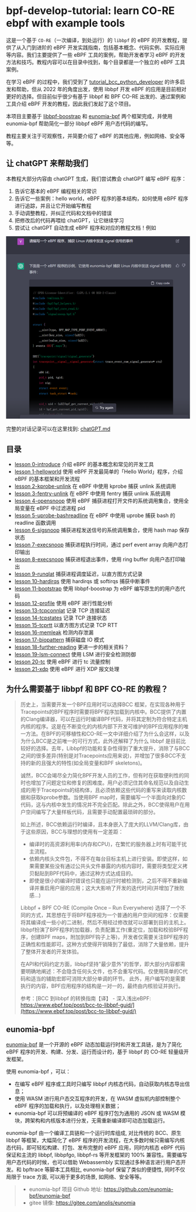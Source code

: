 # bpf-develop-tutorial: learn CO-RE ebpf with example tools

这是一个基于 `CO-RE`（一次编译，到处运行）的 `libbpf` 的 eBPF 的开发教程，提供了从入门到进阶的 eBPF 开发实践指南，包括基本概念、代码实例、实际应用等内容。我们主要提供了一些 eBPF 工具的案例，帮助开发者学习 eBPF 的开发方法和技巧。教程内容可以在目录中找到，每个目录都是一个独立的 eBPF 工具案例。

在学习 eBPF 的过程中，我们受到了 [tutorial_bcc_python_developer](https://github.com/iovisor/bcc/blob/master/docs/tutorial_bcc_python_developer.md) 的许多启发和帮助，但从 2022 年的角度出发，使用 libbpf 开发 eBPF 的应用是目前相对更好的选择。但目前似乎很少有基于 libbpf 和 BPF CO-RE 出发的、通过案例和工具介绍 eBPF 开发的教程，因此我们发起了这个项目。

本项目主要基于 [libbpf-boostrap](https://github.com/libbpf/libbpf-bootstrap) 和 [eunomia-bpf](https://github.com/eunomia-bpf/eunomia-bpf) 两个框架完成，并使用 eunomia-bpf 帮助简化一部分 libbpf eBPF 用户态代码的编写。

教程主要关注于可观察性，并简要介绍了 eBPF 的其他应用，例如网络、安全等等。

## 让 chatGPT 来帮助我们

本教程大部分内容由 chatGPT 生成，我们尝试教会 chatGPT 编写 eBPF 程序：

1. 告诉它基本的 eBPF 编程相关的常识
2. 告诉它一些案例：hello world，eBPF 程序的基本结构，如何使用 eBPF 程序进行追踪，并且让它开始编写教程
3. 手动调整教程，并纠正代码和文档中的错误
4. 把修改后的代码再喂给 chatGPT，让它继续学习
5. 尝试让 chatGPT 自动生成 eBPF 程序和对应的教程文档！例如

![ebpf-chatgpt-signal](imgs/ebpf-chatgpt-signal.png)

完整的对话记录可以在这里找到: [chatGPT.md](chatGPT.md)

## 目录

- [lesson 0-introduce](0-introduce/README.md) 介绍 eBPF 的基本概念和常见的开发工具
- [lesson 1-helloworld](1-helloworld/README.md) 使用 eBPF 开发最简单的「Hello World」程序，介绍 eBPF 的基本框架和开发流程
- [lesson 2-kprobe-unlink](2-kprobe-unlink/README.md) 在 eBPF 中使用 kprobe 捕获 unlink 系统调用
- [lesson 3-fentry-unlink](3-fentry-unlink/README.md) 在 eBPF 中使用 fentry 捕获 unlink 系统调用
- [lesson 4-opensnoop](4-opensnoop/README.md) 使用 eBPF 捕获进程打开文件的系统调用集合，使用全局变量在 eBPF 中过滤进程 pid
- [lesson 5-uprobe-bashreadline](5-uprobe-bashreadline/README.md) 在 eBPF 中使用 uprobe 捕获 bash 的 readline 函数调用
- [lesson 6-sigsnoop](6-sigsnoop/README.md) 捕获进程发送信号的系统调用集合，使用 hash map 保存状态
- [lesson 7-execsnoop](7-execsnoop/README.md) 捕获进程执行时间，通过 perf event array 向用户态打印输出
- [lesson 8-execsnoop](8-exitsnoop/README.md) 捕获进程退出事件，使用 ring buffer 向用户态打印输出
- [lesson 9-runqlat](9-runqlat/README.md) 捕获进程调度延迟，以直方图方式记录
- [lesson 10-hardirqs](20-hardirqs/README.md) 使用 hardirqs 或 softirqs 捕获中断事件
- [lesson 11-bootstrap](11-bootstrap/README.md) 使用 libbpf-boostrap 为 eBPF 编写原生的的用户态代码
- [lesson 12-profile](12-profile/README.md) 使用 eBPF 进行性能分析
- [lesson 13-tcpconnlat](13-tcpconnlat/README.md) 记录 TCP 连接延迟
- [lesson 14-tcpstates](14-tcpstates/README.md) 记录 TCP 连接状态
- [lesson 15-tcprtt](15-tcprtt/README.md) 以直方图方式记录 TCP RTT
- [lesson 16-memleak](16-memleak/README.md) 检测内存泄漏
- [lesson 17-biopattern](17-biopattern/README.md) 捕获磁盘 IO 模式
- [lesson 18-further-reading](18-further-reading/README.md) 更进一步的相关资料？
- [lesson 19-lsm-connect](19-lsm-connect/README.md) 使用 LSM 进行安全检测防御
- [lesson 20-tc](20-tc/README.md) 使用 eBPF 进行 tc 流量控制
- [lesson 21-xdp](20-xdp/README.md) 使用 eBPF 进行 XDP 报文处理
  
## 为什么需要基于 libbpf 和 BPF CO-RE 的教程？

> 历史上，当需要开发一个BPF应用时可以选择BCC 框架，在实现各种用于Tracepoints的BPF程序时需要将BPF程序加载到内核中。BCC提供了内置的Clang编译器，可以在运行时编译BPF代码，并将其定制为符合特定主机内核的程序。这是在不断变化的内核内部下开发可维护的BPF应用程序的唯一方法。在BPF的可移植性和CO-RE一文中详细介绍了为什么会这样，以及为什么BCC是之前唯一的可行方式，此外还解释了为什么 libbpf 是目前比较好的选择。去年，Libbpf的功能和复杂性得到了重大提升，消除了与BCC之间的很多差异(特别是对Tracepoints应用来说)，并增加了很多BCC不支持的新的且强大的特性(如全局变量和BPF skeletons)。
>
> 诚然，BCC会竭尽全力简化BPF开发人员的工作，但有时在获取便利性的同时也增加了问题定位和修复的困难度。用户必须记住其命名规范以及自动生成的用于Tracepoints的结构体，且必须依赖这些代码的重写来读取内核数据和获取kprobe参数。当使用BPF map时，需要编写一个半面向对象的C代码，这与内核中发生的情况并不完全匹配。除此之外，BCC使得用户在用户空间编写了大量样板代码，且需要手动配置最琐碎的部分。
>
> 如上所述，BCC依赖运行时编译，且本身嵌入了庞大的LLVM/Clang库，由于这些原因，BCC与理想的使用有一定差距：
>
> - 编译时的高资源利用率(内存和CPU)，在繁忙的服务器上时有可能干扰主流程。
> - 依赖内核头文件包，不得不在每台目标主机上进行安装。即使这样，如果需要某些没有通过公共头文件暴露的内核内容时，需要将类型定义拷贝黏贴到BPF代码中，通过这种方式达成目的。
> - 即使是很小的编译时错误也只能在运行时被检测到，之后不得不重新编译并重启用户层的应用；这大大影响了开发的迭代时间(并增加了挫败感...)
>
> Libbpf + BPF CO-RE (Compile Once – Run Everywhere) 选择了一个不同的方式，其思想在于将BPF程序视为一个普通的用户空间的程序：仅需要将其编译成一些小的二进制，然后不用经过修改就可以部署到目的主机上。libbpf扮演了BPF程序的加载器，负责配置工作(重定位，加载和校验BPF程序，创建BPF maps，附加到BPF钩子上等)，开发者仅需要关注BPF程序的正确性和性能即可。这种方式使得开销降到了最低，消除了大量依赖，提升了整体开发者的开发体验。
>
> 在API和代码约定方面，libbpf坚持"最少意外"的哲学，即大部分内容都需要明确地阐述：不会隐含任何头文件，也不会重写代码。仅使用简单的C代码和适当的辅助宏即可消除大部分单调的环节。 此外，用户编写的是需要执行的内容，BPF应用程序的结构是一对一的，最终由内核验证并执行。
>
> 参考：[BCC 到libbpf 的转换指南【译】 - 深入浅出eBPF: https://www.ebpf.top/post/bcc-to-libbpf-guid/](https://www.ebpf.top/post/bcc-to-libbpf-guid/)

## eunomia-bpf

[eunomia-bpf](https://github.com/eunomia-bpf/eunomia-bpf) 是一个开源的 eBPF 动态加载运行时和开发工具链，是为了简化 eBPF 程序的开发、构建、分发、运行而设计的，基于 libbpf 的 CO-RE 轻量级开发框架。

使用 eunomia-bpf ，可以：

- 在编写 eBPF 程序或工具时只编写 libbpf 内核态代码，自动获取内核态导出信息；
- 使用 WASM 进行用户态交互程序的开发，在 WASM 虚拟机内部控制整个 eBPF 程序的加载和执行，以及处理相关数据；
- eunomia-bpf 可以将预编译的 eBPF 程序打包为通用的 JSON 或 WASM 模块，跨架构和内核版本进行分发，无需重新编译即可动态加载运行。

eunomia-bpf 由一个编译工具链和一个运行时库组成, 对比传统的 BCC、原生 libbpf 等框架，大幅简化了 eBPF 程序的开发流程，在大多数时候只需编写内核态代码，即可轻松构建、打包、发布完整的 eBPF 应用，同时内核态 eBPF 代码保证和主流的 libbpf, libbpfgo, libbpf-rs 等开发框架的 100% 兼容性。需要编写用户态代码的时候，也可以借助 Webassembly 实现通过多种语言进行用户态开发。和 bpftrace 等脚本工具相比, eunomia-bpf 保留了类似的便捷性, 同时不仅局限于 trace 方面, 可以用于更多的场景, 如网络、安全等等。

> - eunomia-bpf 项目 Github 地址: <https://github.com/eunomia-bpf/eunomia-bpf>
> - gitee 镜像: <https://gitee.com/anolis/eunomia>
